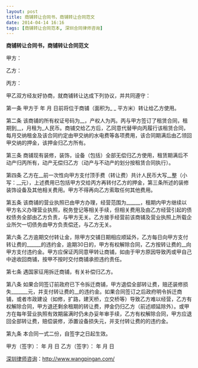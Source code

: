 ```yaml
---
layout: post
title: 商铺转让合同书，商铺转让合同范文
date: 2014-04-14 16:16
tags: [商铺转让合同范本, 深圳合同律师咨询]
---
```

<strong>商铺转让合同书，商铺转让合同范文</strong>

甲方：

乙方：

丙方：

甲乙双方经友好协商，就商铺转让达成下列协议，并共同遵守：

第一条 甲方于 年 月 日前将位于商铺（面积为_ _ 平方米）转让给乙方使用。

第二条 该商铺的所有权证号码为__，产权人为丙。丙与甲方签订了租赁合同，租期到__，月租为_人民币。商铺交给乙方后，乙同意代替甲向丙履行该租赁合同，每月交纳租金及该合同约定由甲交纳的水电费等各项费用，该合同期满后由乙领回甲交纳的押金，该押金归乙方所有。

第三条 商铺现有装修，装饰，设备（包括）全部无偿归乙方使用，租赁期满后不动产归丙所有，动产无偿归乙方（动产与不动产的划分按租赁合同执行）。

第四条 乙方在__前一次性向甲方支付顶手费（转让费）共计人民币大写__整（小写：__元），上述费用已包括甲方交给丙方再转付乙方的押金，第三条所述的装修装饰设备及其他相关费用。甲方不得再向乙方索取任何其他费用。

第五条 该商铺的营业执照已由甲方办理，经营范围为______，租期内甲方继续以甲方名义办理营业执照，税务登记等相关手续，但相关费用及由乙方经营引起的债权债务全部由乙方负责，与甲方无关。乙方接手经营前该商铺及营业执照上所载企业所欠一切债务由甲方负责偿还，与乙方无关。

第六条 乙方逾期交付转让金，除甲方交铺日期相应顺延外，乙方每日向甲方支付转让费的______的违约金，逾期30日的，甲方有权解除合同，乙方按转让费的__向甲方支付违约金。甲方应保证丙同意甲转让商铺，如由于甲方原因导致丙或甲自己中途收回商铺，按甲不按时交付商铺承担违约责任。

第七条 遇国家征用拆迁商铺，有关补偿归乙方。

第八条 如果合同签订前政府已下令拆迁商铺，甲方退偿全部转让费，赔还装修损失_______元，并支付转让费的__的违约金。如果合同签订之后政府明令拆迁商铺，或者市政建设（如修，扩路，建天桥，立交桥等）导致乙方难以经营，乙方有权解除合同，甲方退还剩余租期的转让费，押金仍归乙方（前述顺延除外）。或甲方在每年营业执照有效期届满时仍未办妥年审手续，乙方有权解除合同，甲方应退回全部转让费，赔偿装修，添置设备损失元，并支付转让费的的违约金。

第九条 本合同一式二份，自签字之日起生效。

甲方（签字）： 年 月 日
乙方（签字）： 年 月 日

<a href="http://www.wangpingan.com/">深圳律师咨询</a>：<a href="http://www.wangpingan.com/">http://www.wangpingan.com/</a>

